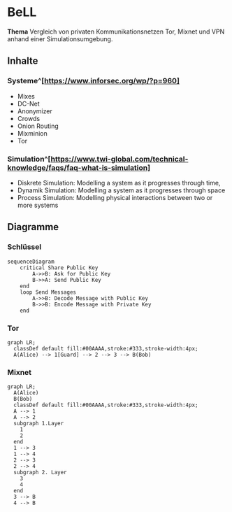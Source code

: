 # BeLL
**Thema** Vergleich von privaten Kommunikationsnetzen Tor, Mixnet und VPN anhand einer Simulationsumgebung.
## Inhalte
### Systeme^[https://www.inforsec.org/wp/?p=960]
- Mixes
- DC-Net
- Anonymizer
- Crowds
- Onion Routing
- Mixminion
- Tor
### Simulation^[https://www.twi-global.com/technical-knowledge/faqs/faq-what-is-simulation]
- Diskrete Simulation: Modelling a system as it progresses through time,
- Dynamik Simulation: Modelling a system as it progresses through space
- Process Simulation: Modelling physical interactions between two or more systems
## Diagramme
### Schlüssel
```mermaid
sequenceDiagram
    critical Share Public Key
        A->>B: Ask for Public Key
        B->>A: Send Public Key
    end
    loop Send Messages
        A->>B: Decode Message with Public Key
        B->>B: Encode Message with Private Key
    end
```
### Tor
```mermaid
graph LR;
  classDef default fill:#00AAAA,stroke:#333,stroke-width:4px;
  A(Alice) --> 1[Guard] --> 2 --> 3 --> B(Bob)
```
### Mixnet
```mermaid
graph LR;
  A(Alice)
  B(Bob)
  classDef default fill:#00AAAA,stroke:#333,stroke-width:4px;
  A --> 1
  A --> 2
  subgraph 1.Layer
    1
    2
  end
  1 --> 3
  1 --> 4
  2 --> 3
  2 --> 4
  subgraph 2. Layer
    3
    4
  end
  3 --> B
  4 --> B
```